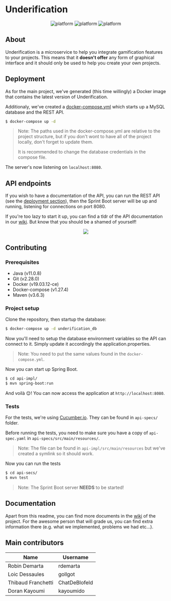 # Underification

<p align="center">
  <img src="https://forthebadge.com/images/badges/powered-by-black-magic.svg" alt="platform">
    <img src="https://forthebadge.com/images/badges/it-works-why.svg" alt="platform">
    <img src="https://forthebadge.com/images/badges/0-percent-optimized.svg" alt="platform">
</p>

## About

Underification is a microservice to help you integrate gamification features to your projects. This means that it **doesn't offer** any form of graphical interface and it should only be used to help you create your own projects.

## Deployment

As for the main project, we've generated (this time willingly) a Docker image that contains the latest version of Underification.

Additionaly, we've created a [docker-compose.yml](docker-compose.yml) which starts up a MySQL database and the REST API.

```bash
$ docker-compose up -d
```

>Note: The paths used in the docker-compose.yml are relative to the project structure, but if you don't wont to have all of the project locally, don't forget to update them.
>
> It is recommended to change the database credentials in the compose file.

The server's now listening on `localhost:8080`.

## API endpoints

If you wish to have a documentation of the API, you can run the REST API (see the [deployment section](#deployment)), then the Sprint Boot server will be up and running, listening for connections on port 8080.

If you're too lazy to start it up, you can find a tldr of the API documentation in our [wiki](https://github.com/Underflowers/Underification/wiki/API-Endpoints-TLDR). But know that you should be a shamed of yourself!

<p align="center">
    <img src="https://media.giphy.com/media/vX9WcCiWwUF7G/giphy.gif">
</p>


## Contributing

### Prerequisites

* Java (v11.0.8)
* Git (v2.28.0)
* Docker (v19.03.12-ce)
* Docker-compose (v1.27.4)
* Maven (v3.6.3)

### Project setup

Clone the repository, then startup the database:

```bash
$ docker-compose up -d underification_db
```

Now you'll need to setup the database environment variables so the API can connect to it. Simply update it accordingly the application.properties.

> Note: You need to put the same values found in the `docker-compose.yml`.

Now you can start up Spring Boot.

```bash
$ cd api-impl/
$ mvn spring-boot:run 
```

And voilà :relieved:! You can now access the application at `http://localhost:8080`.

### Tests

For the tests, we're using [Cucumber.io](https://cucumber.io/). They can be found in `api-specs/` folder.

Before running the tests, you need to make sure you have a copy of `api-spec.yaml` in `api-specs/src/main/resources/`.

> Note: The file can be found in `api-impl/src/main/resources` but we've created a symlink so it should work.

Now you can run the tests

```bash
$ cd api-secs/
$ mvn test
```

> Note: The Sprint Boot server **NEEDS** to be started!

## Documentation

Apart from this readme, you can  find more documents in the [wiki](https://github.com/Underflowers/Underification/wiki) of the project. For the awesome person that will grade us, you can find extra information there (e.g. what we implemented, problems we had etc...).

## Main contributors

| Name               | Username      |
| ------------------ | ------------- |
| Robin Demarta      | rdemarta      |
| Loic Dessaules     | gollgot       |
| Thibaud Franchetti | ChatDeBlofeld |
| Doran Kayoumi      | kayoumido     |
